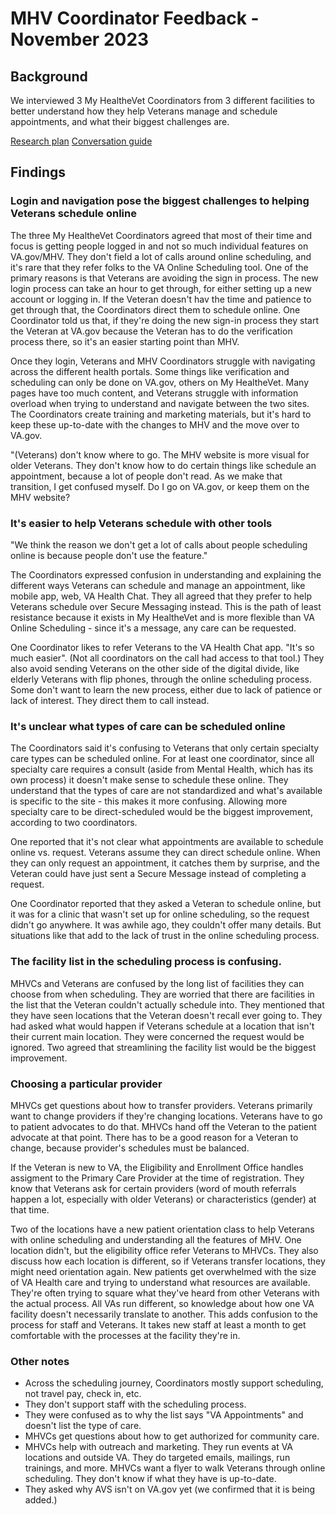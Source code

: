 # MHV Coordinator Feedback - November 2023

## Background

We interviewed 3 My HealtheVet Coordinators from 3 different facilities to better understand how they help Veterans manage and schedule appointments, and what their biggest challenges are. 

[Research plan](research-plan.md)
[Conversation guide](conversation-guide.md)

## Findings

### Login and navigation pose the biggest challenges to helping Veterans schedule online

The three My HealtheVet Coordinators agreed that most of their time and focus is getting people logged in and not so much individual features on VA.gov/MHV. They don't field a lot of calls around online scheduling, and it's rare that they refer folks to the VA Online Scheduling tool. One of the primary reasons is that Veterans are avoiding the sign in process. The new login process can take an hour to get through, for either setting up a new account or logging in. If the Veteran doesn't hav the time and patience to get through that, the Coordinators direct them to schedule online. One Coordinator told us that, if they're doing the new sign-in process they start the Veteran at VA.gov because the Veteran has to do the verification process there, so it's an easier starting point than MHV.

Once they login, Veterans and MHV Coordinators struggle with navigating across the different health portals. Some things like verification and scheduling can only be done on VA.gov, others on My HealtheVet. Many pages have too much content, and Veterans struggle with information overload when trying to understand and navigate between the two sites. The Coordinators create training and marketing materials, but it's hard to keep these up-to-date with the changes to MHV and the move over to VA.gov.

"(Veterans) don't know where to go. The MHV website is more visual for older Veterans. They don't know how to do certain things like schedule an appointment, because a lot of people don't read. As we make that transition, I get confused myself. Do I go on VA.gov, or keep them on the MHV website? 

### It's easier to help Veterans schedule with other tools

"We think the reason we don't get a lot of calls about people scheduling online is because people don't use the feature." 

The Coordinators expressed confusion in understanding and explaining the different ways Veterans can schedule and manage an appointment, like mobile app, web, VA Health Chat. They all agreed that they prefer to help Veterans schedule over Secure Messaging instead. This is the path of least resistance because it exists in My HealtheVet and is more flexible than VA Online Scheduling - since it's a message, any care can be requested.

One Coordinator likes to refer Veterans to the VA Health Chat app. "It's so much easier". (Not all coordinators on the call had access to that tool.) They also avoid sending Veterans on the other side of the digital divide, like elderly Veterans with flip phones, through the online scheduling process. Some don't want to learn the new process, either due to lack of patience or lack of interest. They direct them to call instead.


### It's unclear what types of care can be scheduled online

The Coordinators said it's confusing to Veterans that only certain specialty care types can be scheduled online. For at least one coordinator, since all specialty care requires a consult (aside from Mental Health, which has its own process) it doesn't make sense to schedule these online. They understand that the types of care are not standardized and what's available is specific to the site - this makes it more confusing. Allowing more specialty care to be direct-scheduled would be the biggest improvement, according to two coordinators.

One reported that it's not clear what appointments are available to schedule online vs. request. Veterans assume they can direct schedule online. When they can only request an appointment, it catches them by surprise, and the Veteran could have just sent a Secure Message instead of completing a request.

One Coordinator reported that they asked a Veteran to schedule online, but it was for a clinic that wasn't set up for online scheduling, so the request didn't go anywhere. It was awhile ago, they couldn't offer many details. But situations like that add to the lack of trust in the online scheduling process.

### The facility list in the scheduling process is confusing.

MHVCs and Veterans are confused by the long list of facilities they can choose from when scheduling. They are worried that there are facilities in the list that the Veteran couldn't actually schedule into. They mentioned that they have seen locations that the Veteran doesn't recall ever going to. They had asked what would happen if Veterans schedule at a location that isn't their current main location. They were concerned the request would be ignored. Two agreed that streamlining the facility list would be the biggest improvement.

### Choosing a particular provider

MHVCs get questions about how to transfer providers. Veterans primarily want to change providers if they're changing locations. Veterans have to go to patient advocates to do that. MHVCs hand off the Veteran to the patient advocate at that point. There has to be a good reason for a Veteran to change, because provider's schedules must be balanced.

If the Veteran is new to VA, the Eligibility and Enrollment Office handles assigment to the Primary Care Provider at the time of registration. They know that Veterans ask for certain providers (word of mouth referrals happen a lot, especially with older Veterans) or characteristics (gender) at that time.

Two of the locations have a new patient orientation class to help Veterans with online scheduling and understanding all the features of MHV.  One location didn't, but the eligibility office refer Veterans to MHVCs. They also discuss how each location is different, so if Veterans transfer locations, they might need orientation again. New patients get overwhelmed with the size of VA Health care and trying to understand what resources are available. They're often trying to square what they've heard from other Veterans with the actual process. All VAs run different, so knowledge about how one VA facility doesn't necessarily translate to another. This adds confusion to the process for staff and Veterans. It takes new staff at least a month to get comfortable with the processes at the facility they're in. 

### Other notes

- Across the scheduling journey, Coordinators mostly support scheduling, not travel pay, check in, etc.
- They don't support staff with the scheduling process.
- They were confused as to why the list says "VA Appointments" and doesn't list the type of care.
- MHVCs get questions about how to get authorized for community care.
- MHVCs help with outreach and marketing. They run events at VA locations and outside VA. They do targeted emails, mailings, run trainings, and more. MHVCs want a flyer to walk Veterans through online scheduling. They don't know if what they have is up-to-date.
- They asked why AVS isn't on VA.gov yet (we confirmed that it is being added.)